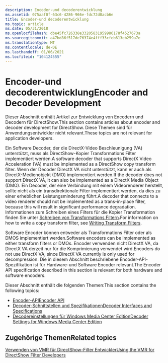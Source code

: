 ```yaml
---
description: Encoder-und decoderentwicklung
ms.assetid: 075aaf0f-63c6-4286-966e-fdc72d0acb6e
title: Encoder-und decoderentwicklung
ms.topic: article
ms.date: 05/31/2018
ms.openlocfilehash: dbe45fc726338e33205831959986178f4527673a
ms.sourcegitcommit: a47bd86f517de76374e4fff33cfeb613eb259a7e
ms.translationtype: MT
ms.contentlocale: de-DE
ms.lasthandoff: 01/06/2021
ms.locfileid: "104124555"
---
```

# <a name="encoder-and-decoder-development"></a><span data-ttu-id="5fb12-103">Encoder-und decoderentwicklung</span><span class="sxs-lookup"><span data-stu-id="5fb12-103">Encoder and Decoder Development</span></span>

<span data-ttu-id="5fb12-104">Dieser Abschnitt enthält Artikel zur Entwicklung von Encodern und Decodern für DirectShow.</span><span class="sxs-lookup"><span data-stu-id="5fb12-104">This section contains articles about encoder and decoder development for DirectShow.</span></span> <span data-ttu-id="5fb12-105">Diese Themen sind für Anwendungsentwickler nicht relevant.</span><span class="sxs-lookup"><span data-stu-id="5fb12-105">These topics are not relevant for application developers.</span></span>

<span data-ttu-id="5fb12-106">Ein Software Decoder, der die DirectX-Video Beschleunigung (VA) unterstützt, muss als DirectShow-Kopier Transformations Filter implementiert werden.</span><span class="sxs-lookup"><span data-stu-id="5fb12-106">A software decoder that supports DirectX Video Acceleration (VA) must be implemented as a DirectShow copy transform filter.</span></span> <span data-ttu-id="5fb12-107">Wenn der Decoder DirectX VA nicht unterstützt, kann er auch als DirectX-Medienobjekt (DMO) implementiert werden.</span><span class="sxs-lookup"><span data-stu-id="5fb12-107">If the decoder does not support DirectX VA, it can also be implemented as a DirectX Media Object (DMO).</span></span> <span data-ttu-id="5fb12-108">Ein Decoder, der eine Verbindung mit einem Videorenderer herstellt, sollte nicht als ein transdirektionale Filter implementiert werden, da dies zu einer erheblichen Leistungsminderung führt.</span><span class="sxs-lookup"><span data-stu-id="5fb12-108">A decoder that connects to a video renderer should not be implemented as a trans-in-place filter, because this will result in significant performance degradation.</span></span> <span data-ttu-id="5fb12-109">Informationen zum Schreiben eines Filters für die Kopier Transformation finden Sie unter [Schreiben von Transformations Filtern](writing-transform-filters.md).</span><span class="sxs-lookup"><span data-stu-id="5fb12-109">For information on how to write a copy transform filter, see [Writing Transform Filters](writing-transform-filters.md).</span></span>

<span data-ttu-id="5fb12-110">Software Encoder können entweder als Transformations Filter oder als DMOS implementiert werden.</span><span class="sxs-lookup"><span data-stu-id="5fb12-110">Software encoders can be implemented as either transform filters or DMOs.</span></span> <span data-ttu-id="5fb12-111">Encoder verwenden nicht DirectX VA, da DirectX VA derzeit nur für die Komprimierung verwendet wird.</span><span class="sxs-lookup"><span data-stu-id="5fb12-111">Encoders do not use DirectX VA, since DirectX VA currently is only used for decompression.</span></span> <span data-ttu-id="5fb12-112">Die in diesem Abschnitt beschriebene Encoder-API-Spezifikation ist für Hardware-und Software Encoder relevant.</span><span class="sxs-lookup"><span data-stu-id="5fb12-112">The Encoder API specification described in this section is relevant for both hardware and software encoders.</span></span>

<span data-ttu-id="5fb12-113">Dieser Abschnitt enthält die folgenden Themen:</span><span class="sxs-lookup"><span data-stu-id="5fb12-113">This section contains the following topics:</span></span>

-   [<span data-ttu-id="5fb12-114">Encoder-API</span><span class="sxs-lookup"><span data-stu-id="5fb12-114">Encoder API</span></span>](encoder-api.md)
-   [<span data-ttu-id="5fb12-115">Decoder-Schnittstellen und Spezifikationen</span><span class="sxs-lookup"><span data-stu-id="5fb12-115">Decoder Interfaces and Specifications</span></span>](decoder-interfaces-and-specifications.md)
-   [<span data-ttu-id="5fb12-116">Decodereinstellungen für Windows Media Center Edition</span><span class="sxs-lookup"><span data-stu-id="5fb12-116">Decoder Settings for Windows Media Center Edition</span></span>](decoder-settings-for-windows-media-center-edition.md)

## <a name="related-topics"></a><span data-ttu-id="5fb12-117">Zugehörige Themen</span><span class="sxs-lookup"><span data-stu-id="5fb12-117">Related topics</span></span>

<dl> <dt>

[<span data-ttu-id="5fb12-118">Verwenden von VMR für DirectShow-Filter Entwickler</span><span class="sxs-lookup"><span data-stu-id="5fb12-118">Using the VMR for DirectShow Filter Developers</span></span>](using-the-vmr-for-directshow-filter-developers.md)
</dt> </dl>

 

 



